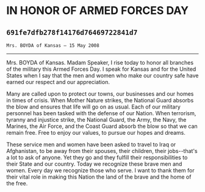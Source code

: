 # IN HONOR OF ARMED FORCES DAY
## `691fe7dfb278f14176d76469722841d7`
`Mrs. BOYDA of Kansas — 15 May 2008`

---


Mrs. BOYDA of Kansas. Madam Speaker, I rise today to honor all 
branches of the military this Armed Forces Day. I speak for Kansas and 
for the United States when I say that the men and women who make our 
country safe have earned our respect and our appreciation.

Many are called upon to protect our towns, our businesses and our 
homes in times of crisis. When Mother Nature strikes, the National 
Guard absorbs the blow and ensures that life will go on as usual. Each 
of our military personnel has been tasked with the defense of our 
Nation. When terrorism, tyranny and injustice strike, the National 
Guard, the Army, the Navy, the Marines, the Air Force, and the Coast 
Guard absorb the blow so that we can remain free. Free to enjoy our 
values, to pursue our hopes and dreams.

These service men and women have been asked to travel to Iraq or 
Afghanistan, to be away from their spouses, their children, their 
jobs--that's a lot to ask of anyone. Yet they go and they fulfill their 
responsibilities to their State and our country. Today we recognize 
these brave men and women. Every day we recognize those who serve. I 
want to thank them for their vital role in making this Nation the land 
of the brave and the home of the free.
